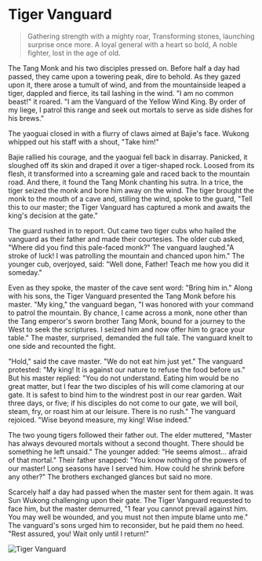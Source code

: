 # Tiger Vanguard

> Gathering strength with a mighty roar,
> Transforming stones, launching surprise once more.
> A loyal general with a heart so bold,
> A noble fighter, lost in the age of old.

The Tang Monk and his two disciples pressed on. Before half a day had
passed, they came upon a towering peak, dire to behold. As they gazed
upon it, there arose a tumult of wind, and from the mountainside leaped a
tiger, dappled and fierce, its tail lashing in the wind. "I am no common
beast!" it roared. "I am the Vanguard of the Yellow Wind King. By order of
my liege, I patrol this range and seek out mortals to serve as side dishes for
his brews."

The yaoguai closed in with a flurry of claws aimed at Bajie's face. Wukong
whipped out his staff with a shout, "Take him!"

Bajie rallied his courage, and the yaoguai fell back in disarray. Panicked, it
sloughed off its skin and draped it over a tiger-shaped rock. Loosed from
its flesh, it transformed into a screaming gale and raced back to the
mountain road. And there, it found the Tang Monk chanting his sutra. In a
trice, the tiger seized the monk and bore him away on the wind. The tiger
brought the monk to the mouth of a cave and, stilling the wind, spoke to
the guard, "Tell this to our master; the Tiger Vanguard has captured a
monk and awaits the king's decision at the gate."

The guard rushed in to report. Out came two tiger cubs who hailed the
vanguard as their father and made their courtesies. The older cub asked,
"Where did you find this pale-faced monk?" The vanguard laughed."A
stroke of luck! I was patrolling the mountain and chanced upon him." The
younger cub, overjoyed, said: "Well done, Father! Teach me how you did
it someday."

Even as they spoke, the master of the cave sent word: "Bring him in."
Along with his sons, the Tiger Vanguard presented the Tang Monk before
his master. "My king," the vanguard began, "I was honored with your
command to patrol the mountain. By chance, I came across a monk, none
other than the Tang emperor's sworn brother Tang Monk, bound for a
journey to the West to seek the scriptures. I seized him and now offer him
to grace your table." The master, surprised, demanded the full tale. The
vanguard knelt to one side and recounted the fight.

"Hold," said the cave master. "We do not eat him just yet." The vanguard
protested: "My king! It is against our nature to refuse the food before us."
But his master replied: "You do not understand. Eating him would be no
great matter, but I fear the two disciples of his will come clamoring at our
gate. It is safest to bind him to the windrest post in our rear garden. Wait
three days, or five; if his disciples do not come to our gate, we will boil,
steam, fry, or roast him at our leisure. There is no rush." The vanguard
rejoiced. "Wise beyond measure, my king! Wise indeed."

The two young tigers followed their father out. The elder muttered,
"Master has always devoured mortals without a second thought. There
should be something he left unsaid." The younger added: "He seems
almost... afraid of that mortal." Their father snapped: "You know nothing
of the powers of our master! Long seasons have I served him. How could
he shrink before any other?" The brothers exchanged glances but said no
more.

Scarcely half a day had passed when the master sent for them again. It was
Sun Wukong challenging upon their gate. The Tiger Vanguard requested
to face him, but the master demurred, "1 fear you cannot prevail against
him. You may well be wounded, and you must not then impute blame
unto me." The vanguard's sons urged him to reconsider, but he paid them
no heed. "Rest assured, you! Wait only until I return!"

![Tiger Vanguard](/image-20240827232456171.png)